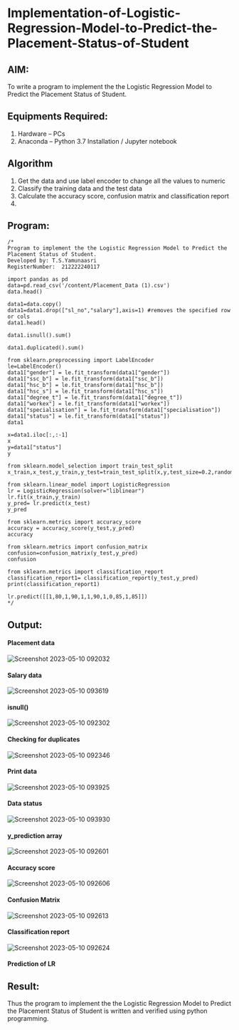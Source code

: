 # Implementation-of-Logistic-Regression-Model-to-Predict-the-Placement-Status-of-Student

## AIM:
To write a program to implement the the Logistic Regression Model to Predict the Placement Status of Student.

## Equipments Required:
1. Hardware – PCs
2. Anaconda – Python 3.7 Installation / Jupyter notebook

## Algorithm
1. Get the data and use label encoder to change all the values to numeric
2. Classify the training data and the test data
3. Calculate the accuracy score, confusion matrix and classification report
4. 

## Program:
```
/*
Program to implement the the Logistic Regression Model to Predict the Placement Status of Student.
Developed by: T.S.Yamunaasri
RegisterNumber:  212222240117

import pandas as pd
data=pd.read_csv('/content/Placement_Data (1).csv')
data.head()

data1=data.copy()
data1=data1.drop(["sl_no","salary"],axis=1) #removes the specified row or cols
data1.head() 

data1.isnull().sum()

data1.duplicated().sum()

from sklearn.preprocessing import LabelEncoder
le=LabelEncoder()
data1["gender"] = le.fit_transform(data1["gender"])
data1["ssc_b"] = le.fit_transform(data1["ssc_b"])
data1["hsc_b"] = le.fit_transform(data1["hsc_b"])
data1["hsc_s"] = le.fit_transform(data1["hsc_s"])
data1["degree_t"] = le.fit_transform(data1["degree_t"])
data1["workex"] = le.fit_transform(data1["workex"])
data1["specialisation"] = le.fit_transform(data1["specialisation"])
data1["status"] = le.fit_transform(data1["status"])
data1

x=data1.iloc[:,:-1]
x
y=data1["status"]
y

from sklearn.model_selection import train_test_split
x_train,x_test,y_train,y_test=train_test_split(x,y,test_size=0.2,random_state=0)

from sklearn.linear_model import LogisticRegression
lr = LogisticRegression(solver="liblinear") 
lr.fit(x_train,y_train)
y_pred= lr.predict(x_test)
y_pred

from sklearn.metrics import accuracy_score
accuracy = accuracy_score(y_test,y_pred)
accuracy

from sklearn.metrics import confusion_matrix
confusion=confusion_matrix(y_test,y_pred)
confusion

from sklearn.metrics import classification_report
classification_report1= classification_report(y_test,y_pred)
print(classification_report1)

lr.predict([[1,80,1,90,1,1,90,1,0,85,1,85]])
*/
```

## Output:
#### Placement data
![Screenshot 2023-05-10 092032](https://github.com/Yamunaasri/Implementation-of-Logistic-Regression-Model-to-Predict-the-Placement-Status-of-Student/assets/115707860/a277624a-9c25-419a-973c-347d9c6d9c71)


#### Salary data
![Screenshot 2023-05-10 093619](https://github.com/Yamunaasri/Implementation-of-Logistic-Regression-Model-to-Predict-the-Placement-Status-of-Student/assets/115707860/4407941c-a7e9-4489-a204-e7d33511c2c1)


#### isnull()
![Screenshot 2023-05-10 092302](https://github.com/Yamunaasri/Implementation-of-Logistic-Regression-Model-to-Predict-the-Placement-Status-of-Student/assets/115707860/d9faca11-18b1-446b-b7a2-77b261a746c3)


#### Checking for duplicates
![Screenshot 2023-05-10 092346](https://github.com/Yamunaasri/Implementation-of-Logistic-Regression-Model-to-Predict-the-Placement-Status-of-Student/assets/115707860/33d7fe4b-668c-4ddb-8f7f-0e223421787c)


#### Print data
![Screenshot 2023-05-10 093925](https://github.com/Yamunaasri/Implementation-of-Logistic-Regression-Model-to-Predict-the-Placement-Status-of-Student/assets/115707860/0f5771a8-3104-446d-b43e-67ebbecfecc6)


#### Data status
![Screenshot 2023-05-10 093930](https://github.com/Yamunaasri/Implementation-of-Logistic-Regression-Model-to-Predict-the-Placement-Status-of-Student/assets/115707860/9f0d528c-d3a2-4030-8a01-b4b142192ef9)


#### y_prediction array
![Screenshot 2023-05-10 092601](https://github.com/Yamunaasri/Implementation-of-Logistic-Regression-Model-to-Predict-the-Placement-Status-of-Student/assets/115707860/49e74f57-fb75-4540-9f7e-362526c0d419)


#### Accuracy score
![Screenshot 2023-05-10 092606](https://github.com/Yamunaasri/Implementation-of-Logistic-Regression-Model-to-Predict-the-Placement-Status-of-Student/assets/115707860/1fee2a32-d47d-4b92-8ee0-17aac937ccd7)


#### Confusion Matrix
![Screenshot 2023-05-10 092613](https://github.com/Yamunaasri/Implementation-of-Logistic-Regression-Model-to-Predict-the-Placement-Status-of-Student/assets/115707860/2dd5d307-0eea-44b3-8cd0-9234ee940b05)


#### Classification report
![Screenshot 2023-05-10 092624](https://github.com/Yamunaasri/Implementation-of-Logistic-Regression-Model-to-Predict-the-Placement-Status-of-Student/assets/115707860/1d3616f3-4dff-4c0c-8891-84c9c73426a1)


#### Prediction of LR

## Result:
Thus the program to implement the the Logistic Regression Model to Predict the Placement Status of Student is written and verified using python programming.
